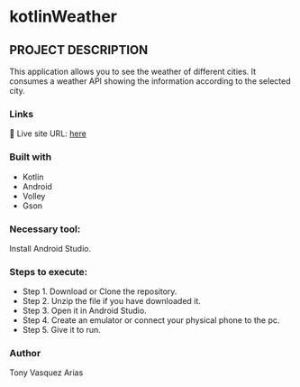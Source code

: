 # kotlinWeather

## PROJECT DESCRIPTION

This application allows you to see the weather of different cities. It consumes a weather API showing the information according to the selected city.

### Links
📌 Live site URL: [here](https://github.com/Tonyva002/KotlinWeather)

### Built with

- Kotlin
- Android
- Volley
- Gson

### Necessary tool:

Install Android Studio.

### Steps to execute:

- Step 1. Download or Clone the repository.
- Step 2. Unzip the file if you have downloaded it.
- Step 3. Open it in Android Studio.
- Step 4. Create an emulator or connect your physical phone to the pc.
- Step 5. Give it to run.

### Author

Tony Vasquez Arias
